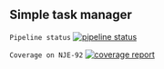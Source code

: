 ## Simple task manager

`Pipeline status`
[![pipeline status](https://nix.githost.io/jsui-skillup/njs-1411-fe/badges/feature/NJE-92/pipeline.svg)](https://nix.githost.io/jsui-skillup/njs-1411-fe/commits/feature/NJE-92)

`Coverage on NJE-92`
[![coverage report](https://nix.githost.io/jsui-skillup/njs-1411-fe/badges/feature/NJE-92/coverage.svg)](https://nix.githost.io/jsui-skillup/njs-1411-fe/commits/feature/NJE-92)